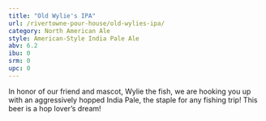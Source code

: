```yaml
---
title: "Old Wylie's IPA"
url: /rivertowne-pour-house/old-wylies-ipa/
category: North American Ale
style: American-Style India Pale Ale
abv: 6.2
ibu: 0
srm: 0
upc: 0
---
```

In honor of our friend and mascot, Wylie the fish, we are hooking you up with an aggressively hopped India Pale, the staple for any fishing trip! This beer is a hop lover’s dream!
